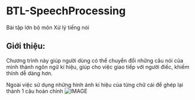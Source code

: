# BTL-SpeechProcessing
Bài tập lớn bộ môn Xử lý tiếng nói

## Giới thiệu:
Chương trình này giúp người dùng có thể chuyển đổi những câu nói của mình thành ngôn ngữ kí hiệu, giúp cho việc giao tiếp với người điếc, khiếm thính dễ dàng hơn.

Ngoài việc sử dụng những hình ảnh kí hiệu của từng chữ cái để ghép lại thành 1 câu hoàn chỉnh
![IMAGE](https://i.imgur.com/75T8Foa.png)

